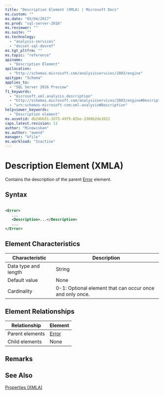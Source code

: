 ```yaml
---
title: "Description Element (XMLA) | Microsoft Docs"
ms.custom: ""
ms.date: "03/04/2017"
ms.prod: "sql-server-2016"
ms.reviewer: ""
ms.suite: ""
ms.technology: 
  - "analysis-services"
  - "docset-sql-devref"
ms.tgt_pltfrm: ""
ms.topic: "reference"
apiname: 
  - "Description Element"
apilocation: 
  - "http://schemas.microsoft.com/analysisservices/2003/engine"
apitype: "Schema"
applies_to: 
  - "SQL Server 2016 Preview"
f1_keywords: 
  - "microsoft.xml.analysis.description"
  - "http://schemas.microsoft.com/analysisservices/2003/engine#Description"
  - "urn:schemas-microsoft-com:xml-analysis#Description"
helpviewer_keywords: 
  - "Description element"
ms.assetid: db24bb51-3d75-49f9-82be-3380b2de1622
caps.latest.revision: 11
author: "Minewiskan"
ms.author: "owend"
manager: "kfile"
ms.workload: "Inactive"
---
```

# Description Element (XMLA)
  Contains the description of the parent [Error](../../../analysis-services/xmla/xml-elements-properties/error-element-xmla.md) element.  
  
## Syntax  
  
```xml  
  
<Error>  
   ...  
   <Description>...</Description>  
   ...  
</Error>  
```  
  
## Element Characteristics  
  
|Characteristic|Description|  
|--------------------|-----------------|  
|Data type and length|String|  
|Default value|None|  
|Cardinality|0-1: Optional element that can occur once and only once.|  
  
## Element Relationships  
  
|Relationship|Element|  
|------------------|-------------|  
|Parent elements|[Error](../../../analysis-services/xmla/xml-elements-properties/error-element-xmla.md)|  
|Child elements|None|  
  
## Remarks  
  
## See Also  
 [Properties &#40;XMLA&#41;](../../../analysis-services/xmla/xml-elements-properties/xml-elements-properties.md)  
  
  
